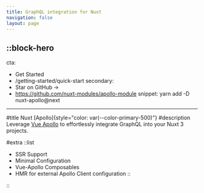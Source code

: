 ```yaml
---
title: GraphQL integration for Nuxt
navigation: false
layout: page
---
```


::block-hero
---
cta:
  - Get Started
  - /getting-started/quick-start
secondary:
  - Star on GitHub →
  - https://github.com/nuxt-modules/apollo-module
snippet: yarn add -D nuxt-apollo@next
---

#title
Nuxt [Apollo]{style="color: var(--color-primary-500)"}
#description
Leverage [Vue Apollo](https://v4.apollo.vuejs.org) to effortlessly integrate GraphQL into your Nuxt 3 projects.

#extra
::list
- SSR Support
- Minimal Configuration
- Vue-Apollo Composables
- HMR for external Apollo Client configuration
::

::
